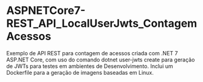 # ASPNETCore7-REST_API_LocalUserJwts_ContagemAcessos
Exemplo de API REST para contagem de acessos criada com .NET 7 ASP.NET Core, com uso do comando dotnet user-jwts create para geração de JWTs para testes em ambientes de Desenvolvimento. Inclui um Dockerfile para a geração de imagens baseadas em Linux.
